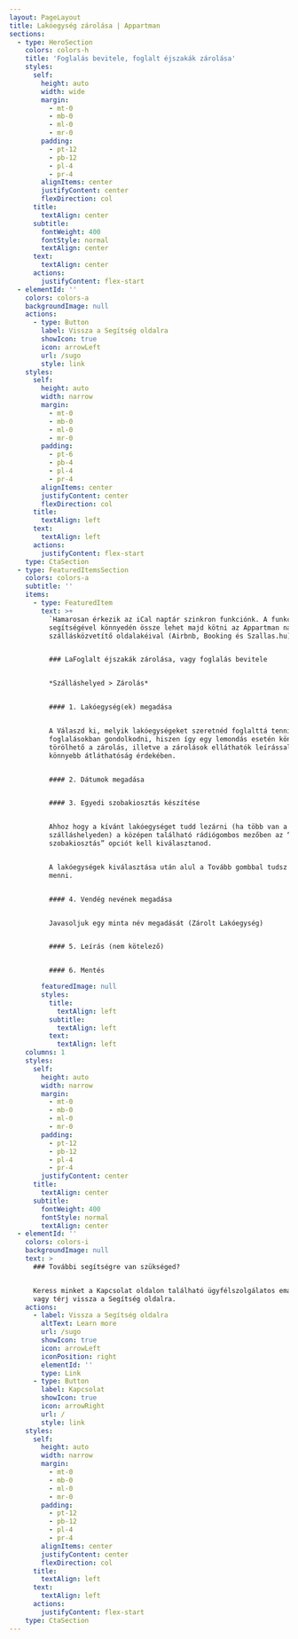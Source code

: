 ```yaml
---
layout: PageLayout
title: Lakóegység zárolása | Appartman
sections:
  - type: HeroSection
    colors: colors-h
    title: 'Foglalás bevitele, foglalt éjszakák zárolása'
    styles:
      self:
        height: auto
        width: wide
        margin:
          - mt-0
          - mb-0
          - ml-0
          - mr-0
        padding:
          - pt-12
          - pb-12
          - pl-4
          - pr-4
        alignItems: center
        justifyContent: center
        flexDirection: col
      title:
        textAlign: center
      subtitle:
        fontWeight: 400
        fontStyle: normal
        textAlign: center
      text:
        textAlign: center
      actions:
        justifyContent: flex-start
  - elementId: ''
    colors: colors-a
    backgroundImage: null
    actions:
      - type: Button
        label: Vissza a Segítség oldalra
        showIcon: true
        icon: arrowLeft
        url: /sugo
        style: link
    styles:
      self:
        height: auto
        width: narrow
        margin:
          - mt-0
          - mb-0
          - ml-0
          - mr-0
        padding:
          - pt-6
          - pb-4
          - pl-4
          - pr-4
        alignItems: center
        justifyContent: center
        flexDirection: col
      title:
        textAlign: left
      text:
        textAlign: left
      actions:
        justifyContent: flex-start
    type: CtaSection
  - type: FeaturedItemsSection
    colors: colors-a
    subtitle: ''
    items:
      - type: FeaturedItem
        text: >+
          `Hamarosan érkezik az iCal naptár szinkron funkciónk. A funkció
          segítségével könnyedén össze lehet majd kötni az Appartman naptárát a
          szállásközvetítő oldalakéival (Airbnb, Booking és Szallas.hu).`


          ### LaFoglalt éjszakák zárolása, vagy foglalás bevitele


          *Szálláshelyed > Zárolás*


          #### 1. Lakóegység(ek) megadása


          A Válaszd ki, melyik lakóegységeket szeretnéd foglalttá tenni. Érdemes
          foglalásokban gondolkodni, hiszen így egy lemondás esetén könnyen
          törölhető a zárolás, illetve a zárolások elláthatók leírással is a
          könnyebb átláthatóság érdekében.


          #### 2. Dátumok megadása


          #### 3. Egyedi szobakiosztás készítése


          Ahhoz hogy a kívánt lakóegységet tudd lezárni (ha több van a
          szálláshelyeden) a középen található rádiógombos mezőben az “Egyedi
          szobakiosztás” opciót kell kiválasztanod.


          A lakóegységek kiválasztása után alul a Tovább gombbal tudsz tovább
          menni.


          #### 4. Vendég nevének megadása


          Javasoljuk egy minta név megadását (Zárolt Lakóegység)


          #### 5. Leírás (nem kötelező)


          #### 6. Mentés

        featuredImage: null
        styles:
          title:
            textAlign: left
          subtitle:
            textAlign: left
          text:
            textAlign: left
    columns: 1
    styles:
      self:
        height: auto
        width: narrow
        margin:
          - mt-0
          - mb-0
          - ml-0
          - mr-0
        padding:
          - pt-12
          - pb-12
          - pl-4
          - pr-4
        justifyContent: center
      title:
        textAlign: center
      subtitle:
        fontWeight: 400
        fontStyle: normal
        textAlign: center
  - elementId: ''
    colors: colors-i
    backgroundImage: null
    text: >
      ### További segítségre van szükséged?


      Keress minket a Kapcsolat oldalon található ügyfélszolgálatos email címen,
      vagy térj vissza a Segítség oldalra.
    actions:
      - label: Vissza a Segítség oldalra
        altText: Learn more
        url: /sugo
        showIcon: true
        icon: arrowLeft
        iconPosition: right
        elementId: ''
        type: Link
      - type: Button
        label: Kapcsolat
        showIcon: true
        icon: arrowRight
        url: /
        style: link
    styles:
      self:
        height: auto
        width: narrow
        margin:
          - mt-0
          - mb-0
          - ml-0
          - mr-0
        padding:
          - pt-12
          - pb-12
          - pl-4
          - pr-4
        alignItems: center
        justifyContent: center
        flexDirection: col
      title:
        textAlign: left
      text:
        textAlign: left
      actions:
        justifyContent: flex-start
    type: CtaSection
---
```

